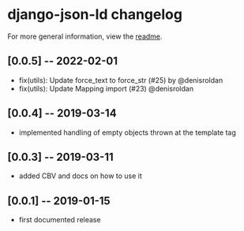 # django-json-ld changelog

For more general information, view the [readme](README.md).

## [0.0.5] -- 2022-02-01

- fix(utils): Update force_text to force_str (#25) by @denisroldan
- fix(utils): Update Mapping import (#23) @denisroldan

## [0.0.4] -- 2019-03-14

- implemented handling of empty objects thrown at the template tag

## [0.0.3] -- 2019-03-11

- added CBV and docs on how to use it

## [0.0.1] -- 2019-01-15

- first documented release
